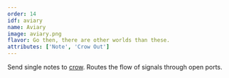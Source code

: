 ```yaml
---
order: 14
idf: aviary
name: Aviary
image: aviary.png
flavor: Go then, there are other worlds than these.
attributes: ['Note', 'Crow Out']
---
```

Send single notes to [crow](https://monome.org/docs/crow/). Routes the flow of signals through open ports.
